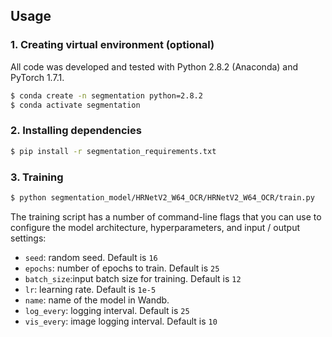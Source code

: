 ## Usage

### 1. Creating virtual environment (optional)
All code was developed and tested with Python 2.8.2 (Anaconda) and PyTorch 1.7.1.

```bash
$ conda create -n segmentation python=2.8.2
$ conda activate segmentation
```


### 2. Installing dependencies
```bash
$ pip install -r segmentation_requirements.txt
```


### 3. Training

```bash
$ python segmentation_model/HRNetV2_W64_OCR/HRNetV2_W64_OCR/train.py
```

The training script has a number of command-line flags that you can use to configure the model architecture, hyperparameters, and input / output settings:
- `seed`: random seed. Default is `16`
- `epochs`: number of epochs to train. Default is `25`
- `batch_size`:input batch size for training. Default is `12`
- `lr`: learning rate. Default is `1e-5`
- `name`: name of the model in Wandb. 
- `log_every`: logging interval. Default is `25`
- `vis_every`: image logging interval. Default is `10`


